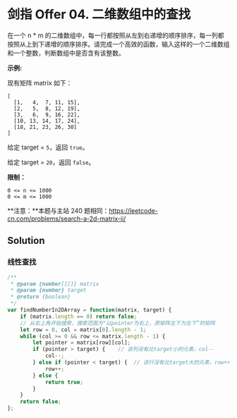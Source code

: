 # 剑指 Offer 04. 二维数组中的查找

在一个 n * m 的二维数组中，每一行都按照从左到右递增的顺序排序，每一列都按照从上到下递增的顺序排序。请完成一个高效的函数，输入这样的一个二维数组和一个整数，判断数组中是否含有该整数。

**示例:**

现有矩阵 matrix 如下：

```
[
  [1,   4,  7, 11, 15],
  [2,   5,  8, 12, 19],
  [3,   6,  9, 16, 22],
  [10, 13, 14, 17, 24],
  [18, 21, 23, 26, 30]
]
```

给定 target = `5`，返回 `true`。

给定 target = `20`，返回 `false`。

**限制：**

```
0 <= n <= 1000
0 <= m <= 1000
```

**注意：**本题与主站 240 题相同：https://leetcode-cn.com/problems/search-a-2d-matrix-ii/

## Solution

### 线性查找

```js
/**
 * @param {number[][]} matrix
 * @param {number} target
 * @return {boolean}
 */
var findNumberIn2DArray = function(matrix, target) {
    if (matrix.length == 0) return false;
    // 从右上角开始搜索，搜索范围为"以pointer为右上，原矩阵左下为左下”的矩阵
    let row = 0, col = matrix[0].length - 1;
    while (col >= 0 && row <= matrix.length - 1) {
        let pointer = matrix[row][col];
        if (pointer > target) {    // 该列没有比target小的元素，col--
            col--;
        } else if (pointer < target) {  // 该行没有比target大的元素，row++
            row++;
        } else {
            return true;
        }
    }
    return false;
};
```

